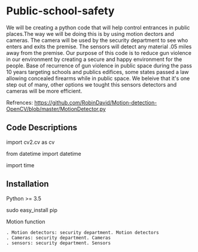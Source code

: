 # Public-school-safety
We will be creating a python code that will help control entrances in public places.The way we will be doing this is by using motion dectors and cameras. The camera will be used by the security department to see who enters and exits the premise. The sensors will detect any material .05 miles away from the premise. Our purpose of this code is to reduce gun violence in our environment by creating a secure and happy environment for the people. 
Base of recurrence of gun violence in public space during the pass 10 years targeting schools and publics edifices, some states passed a law allowing concealed firearms while in public space. We beleive that it's one step out of many, other options we tought this sensors detectors and cameras will be more efficient. 

Refrences:
https://github.com/RobinDavid/Motion-detection-OpenCV/blob/master/MotionDetector.py

## Code Descriptions

import cv2.cv as cv

from datetime import datetime

import time

## Installation 

Python >= 3.5

sudo easy_install pip
 
 Motion function
 
    . Motion detectors: security department. Motion detectors
    . Cameras: security department. Cameras 
    . sensors: security department. Sensors
